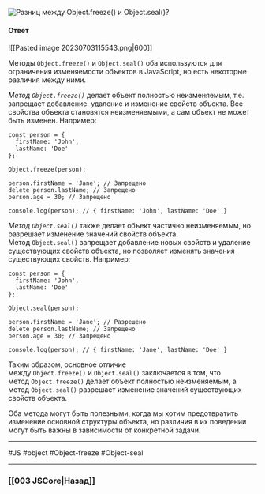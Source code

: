 ![Разниц между `Object.freeze()` и `Object.seal()`?](https://youtu.be/xZLxdts7ZW4?t=374)

#### Ответ

![[Pasted image 20230703115543.png|600]]

Методы `Object.freeze()` и `Object.seal()` оба используются для ограничения изменяемости объектов в JavaScript, но есть некоторые различия между ними.

*Метод `Object.freeze()`* делает объект полностью неизменяемым, т.е. запрещает добавление, удаление и изменение свойств объекта. Все свойства объекта становятся неизменяемыми, а сам объект не может быть изменен. Например:

```
const person = {
  firstName: 'John',
  lastName: 'Doe'
};

Object.freeze(person);

person.firstName = 'Jane'; // Запрещено
delete person.lastName; // Запрещено
person.age = 30; // Запрещено

console.log(person); // { firstName: 'John', lastName: 'Doe' }
```

*Метод `Object.seal()`* также делает объект частично неизменяемым, но разрешает изменение значений свойств объекта. Метод `Object.seal()` запрещает добавление новых свойств и удаление существующих свойств объекта, но позволяет изменять значения существующих свойств. Например:

```
const person = {
  firstName: 'John',
  lastName: 'Doe'
};

Object.seal(person);

person.firstName = 'Jane'; // Разрешено
delete person.lastName; // Запрещено
person.age = 30; // Запрещено

console.log(person); // { firstName: 'Jane', lastName: 'Doe' }
```

Таким образом, основное отличие между `Object.freeze()` и `Object.seal()` заключается в том, что метод `Object.freeze()` делает объект полностью неизменяемым, а метод `Object.seal()` разрешает изменение значений существующих свойств объекта.

Оба метода могут быть полезными, когда мы хотим предотвратить изменение основной структуры объекта, но различия в их поведении могут быть важны в зависимости от конкретной задачи.

___
 #JS #object #Object-freeze #Object-seal

___

### [[003 JSCore|Назад]]